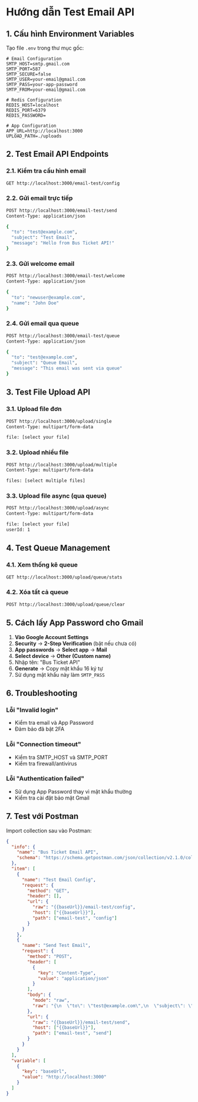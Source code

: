 # Hướng dẫn Test Email API

## 1. Cấu hình Environment Variables

Tạo file `.env` trong thư mục gốc:

```env
# Email Configuration
SMTP_HOST=smtp.gmail.com
SMTP_PORT=587
SMTP_SECURE=false
SMTP_USER=your-email@gmail.com
SMTP_PASS=your-app-password
SMTP_FROM=your-email@gmail.com

# Redis Configuration
REDIS_HOST=localhost
REDIS_PORT=6379
REDIS_PASSWORD=

# App Configuration
APP_URL=http://localhost:3000
UPLOAD_PATH=./uploads
```

## 2. Test Email API Endpoints

### 2.1. Kiểm tra cấu hình email
```bash
GET http://localhost:3000/email-test/config
```

### 2.2. Gửi email trực tiếp
```bash
POST http://localhost:3000/email-test/send
Content-Type: application/json

{
  "to": "test@example.com",
  "subject": "Test Email",
  "message": "Hello from Bus Ticket API!"
}
```

### 2.3. Gửi welcome email
```bash
POST http://localhost:3000/email-test/welcome
Content-Type: application/json

{
  "to": "newuser@example.com",
  "name": "John Doe"
}
```

### 2.4. Gửi email qua queue
```bash
POST http://localhost:3000/email-test/queue
Content-Type: application/json

{
  "to": "test@example.com",
  "subject": "Queue Email",
  "message": "This email was sent via queue"
}
```

## 3. Test File Upload API

### 3.1. Upload file đơn
```bash
POST http://localhost:3000/upload/single
Content-Type: multipart/form-data

file: [select your file]
```

### 3.2. Upload nhiều file
```bash
POST http://localhost:3000/upload/multiple
Content-Type: multipart/form-data

files: [select multiple files]
```

### 3.3. Upload file async (qua queue)
```bash
POST http://localhost:3000/upload/async
Content-Type: multipart/form-data

file: [select your file]
userId: 1
```

## 4. Test Queue Management

### 4.1. Xem thống kê queue
```bash
GET http://localhost:3000/upload/queue/stats
```

### 4.2. Xóa tất cả queue
```bash
POST http://localhost:3000/upload/queue/clear
```

## 5. Cách lấy App Password cho Gmail

1. **Vào Google Account Settings**
2. **Security** → **2-Step Verification** (bật nếu chưa có)
3. **App passwords** → **Select app** → **Mail**
4. **Select device** → **Other (Custom name)**
5. Nhập tên: "Bus Ticket API"
6. **Generate** → Copy mật khẩu 16 ký tự
7. Sử dụng mật khẩu này làm `SMTP_PASS`

## 6. Troubleshooting

### Lỗi "Invalid login"
- Kiểm tra email và App Password
- Đảm bảo đã bật 2FA

### Lỗi "Connection timeout"
- Kiểm tra SMTP_HOST và SMTP_PORT
- Kiểm tra firewall/antivirus

### Lỗi "Authentication failed"
- Sử dụng App Password thay vì mật khẩu thường
- Kiểm tra cài đặt bảo mật Gmail

## 7. Test với Postman

Import collection sau vào Postman:

```json
{
  "info": {
    "name": "Bus Ticket Email API",
    "schema": "https://schema.getpostman.com/json/collection/v2.1.0/collection.json"
  },
  "item": [
    {
      "name": "Test Email Config",
      "request": {
        "method": "GET",
        "header": [],
        "url": {
          "raw": "{{baseUrl}}/email-test/config",
          "host": ["{{baseUrl}}"],
          "path": ["email-test", "config"]
        }
      }
    },
    {
      "name": "Send Test Email",
      "request": {
        "method": "POST",
        "header": [
          {
            "key": "Content-Type",
            "value": "application/json"
          }
        ],
        "body": {
          "mode": "raw",
          "raw": "{\n  \"to\": \"test@example.com\",\n  \"subject\": \"Test Email\",\n  \"message\": \"Hello from Bus Ticket API!\"\n}"
        },
        "url": {
          "raw": "{{baseUrl}}/email-test/send",
          "host": ["{{baseUrl}}"],
          "path": ["email-test", "send"]
        }
      }
    }
  ],
  "variable": [
    {
      "key": "baseUrl",
      "value": "http://localhost:3000"
    }
  ]
}
```


